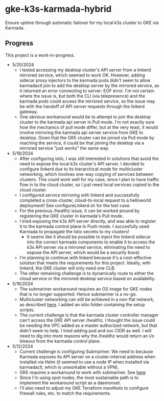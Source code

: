 # gke-k3s-karmada-hybrid
Ensure uptime through automatic failover for my local k3s cluster to GKE via Karmada.

 ## Progress
 This project is a work-in-progress. 
 
 - 5/20/2024
     - I tested accessing my desktop cluster's API server from a linkerd mirrored service, which seemed to work OK. However, adding sidecar proxy injectors to the karmada pods didn't seem to allow karmadactl join to add the desktop server by the mirrored service, as it returned an error connecting to server: EOF error. I'm not certain where the issue is, but both the CLI (via telepresence) and the karmada pods could access the mirrored service, so the issue may be with the handoff of API server requests through the linkerd gateway.
	 - One obvious workaround would be to attempt to join the desktop cluster to the karmada api server in Pull mode. I'm not exactly sure how the mechanics of pull mode differ, but at the very least, it would involve mirroring the karmada api server service from GKE to desktop. Given that the GKE cluster can be joined via Pull mode by reaching the service, it could be that joining the desktop via a mirrored service "just works" the same way.
 - 5/18/2024
     - After configuring istio, I was still interested in solutions that avoid the need to expose the local k3s cluster's API server. I decided to configure linkerd due to its hierarchical mode for multicluster networking, which involves one-way copying of services between clusters. This could work well for my case, since I plan to have traffic flow in to the cloud cluster, so I just need local services copied to the cloud cluster.
	 - I configured service mirroring with linkerd and successfully completed a cross-cluster, cloud-to-local request to a helloworld deployment! See configureLinkerd.sh for the test case.
	 - For the previous /healthz issue, it can be worked around by registering the GKE cluster in karmada's Pull mode.
	 - I tried exposing the k3s API server directly, and was able to register it to the karmada control plane in Push mode. I succesfully used Karmada to propagate the Istio secrets to my clusters! 
	     - It seems like it should be possible to inject the linkerd sidecar into the correct karmada components to enable it to access the k3s API server via a mirrored service, eliminating the need to expose the API server, which would be a security boost.
	 - I'm planning to continue with linkerd because it's a cost-effective solution that meets the requirements for this project. Ideally, with linkerd, the GKE cluster will only need one CLB.
	 - The other remaining challenge is to dynamically route to either the cloud service or the mirrored desktop service based on availability.
 - 5/16/2024
     - The submariner workaround requires an OS image for GKE nodes that is no longer supported. Hence submariner is a no-go.
	 - Multicluster networking can still be achieved in a non-flat network, as described [here](https://karmada.io/docs/userguide/service/working-with-istio-on-non-flat-network). I added an istio folder containing the setup scripts.
	 - The current challenge is that the karmada cluster controller manager can't access the GKE API server /healthz. I thought the issue could be needing the VPC added as a master authorized network, but that didn't seem to help. I tried adding pod and svc CIDR as well. I will need to dig into more reasons why the /healthz would return an i/o timeout from the karmada control plane.
 - 5/12/2024 
	 - Current challenge is configuring Submariner. We need to because Karmada exposes its API server on a cluster-internal address when installed via Helm (it seemed to use a node IP when installed via karmadactl, which is unworkable without a VPN),
	 - GKE requires a workaround to work with submariner. See [here](https://submariner.io/getting-started/quickstart/managed-kubernetes/gke/)
	 - Since I'm using spot nodes, the most sustainable path is to implement the workaround script as a daemonset. 
	 - I'll also need to adjust my GKE Terraform manifests to configure firewall rules, etc. to match the requirements.
